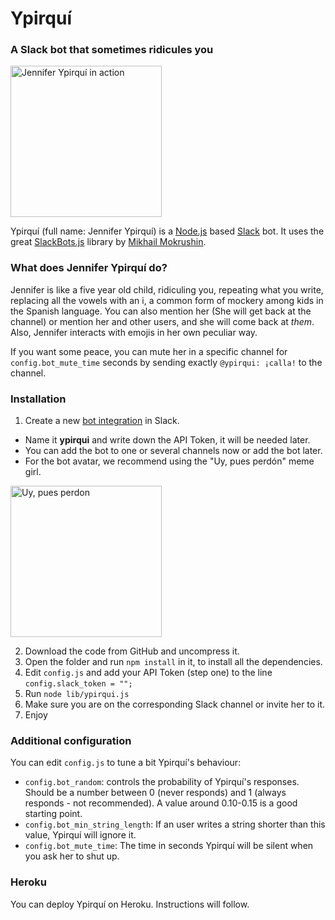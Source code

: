# Ypirquí
### A Slack bot that sometimes ridicules you

<img src="https://cloud.githubusercontent.com/assets/1846199/14018894/5a9c49de-f1d0-11e5-9227-4b98a4ae0318.png" alt="Jennifer Ypirquí in action" width="242"/>

Ypirquí (full name: Jennifer Ypirquí) is a [Node.js](https://nodejs.org) based [Slack](https://slack.com/) bot. It uses the great [SlackBots.js](https://github.com/mishk0/slack-bot-api) library by [Mikhail Mokrushin](https://github.com/mishk0).

### What does Jennifer Ypirquí do?
Jennifer is like a five year old child, ridiculing you, repeating what you write, replacing all the vowels with an i, a common form of mockery among kids in the Spanish language. You can also mention her (She will get back at the channel) or mention her and other users, and she will come back at _them_. Also, Jennifer interacts with emojis in her own peculiar way.

If you want some peace, you can mute her in a specific channel for `config.bot_mute_time` seconds by sending exactly `@ypirqui: ¡calla!` to the channel.

### Installation
1. Create a new [bot integration](https://my.slack.com/services/new/bot) in Slack.
  * Name it **ypirqui** and write down the API Token, it will be needed later.
  * You can add the bot to one or several channels now or add the bot later.
  * For the bot avatar, we recommend using the "Uy, pues perdón" meme girl.

<img src="https://cloud.githubusercontent.com/assets/1846199/14025530/d3b11dc2-f1ee-11e5-81d5-405e8d440b14.jpg" alt="Uy, pues perdon" width="242"/>

2. Download the code from GitHub and uncompress it.
3. Open the folder and run `npm install` in it, to install all the dependencies.
4. Edit `config.js` and add your API Token (step one) to the line `config.slack_token = "";`
5. Run `node lib/ypirqui.js`
6. Make sure you are on the corresponding Slack channel or invite her to it.
7. Enjoy

### Additional configuration
You can edit `config.js` to tune a bit Ypirquí's behaviour:

- `config.bot_random`: controls the probability of Ypirquí's responses. Should be a number between 0 (never responds) and 1 (always responds - not recommended). A value around 0.10-0.15 is a good starting point.
- `config.bot_min_string_length`: If an user writes a string shorter than this value, Ypirquí will ignore it.
- `config.bot_mute_time`: The time in seconds Ypirquí will be silent when you ask her to shut up.

### Heroku
You can deploy Ypirquí on Heroku. Instructions will follow.


